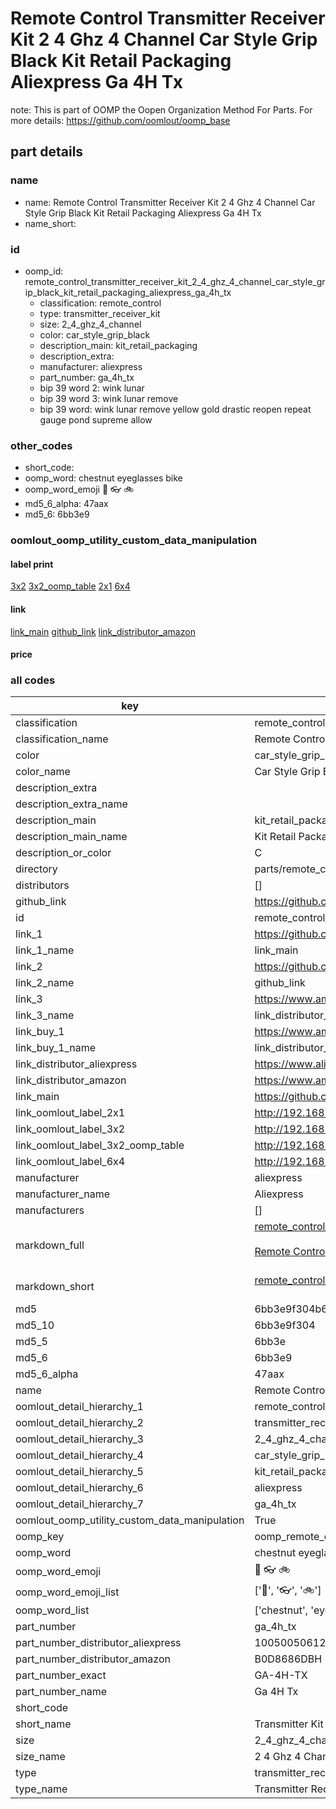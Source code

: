 # Remote Control Transmitter Receiver Kit 2 4 Ghz 4 Channel Car Style Grip Black Kit Retail Packaging Aliexpress Ga 4H Tx  

note: This is part of OOMP the Oopen Organization Method For Parts. For more details: https://github.com/oomlout/oomp_base

##  part details





### name
* name: Remote Control Transmitter Receiver Kit 2 4 Ghz 4 Channel Car Style Grip Black Kit Retail Packaging Aliexpress Ga 4H Tx
* name_short: 
### id
* oomp_id: remote_control_transmitter_receiver_kit_2_4_ghz_4_channel_car_style_grip_black_kit_retail_packaging_aliexpress_ga_4h_tx
  * classification: remote_control
  * type: transmitter_receiver_kit
  * size: 2_4_ghz_4_channel
  * color: car_style_grip_black
  * description_main: kit_retail_packaging
  * description_extra: 
  * manufacturer: aliexpress
  * part_number: ga_4h_tx
  * bip 39 word 2: wink lunar
  * bip 39 word 3: wink lunar remove
  * bip 39 word: wink lunar remove yellow gold drastic reopen repeat gauge pond supreme allow

### other_codes
* short_code: 
* oomp_word: chestnut eyeglasses bike
* oomp_word_emoji :chestnut: :eyeglasses: :bike:
* md5_6_alpha: 47aax
* md5_6: 6bb3e9






### oomlout_oomp_utility_custom_data_manipulation
#### label print
[3x2](http://192.168.1.245:1112/?label=oomp%2047aax)
[3x2_oomp_table](http://192.168.1.107:1112/?label=oomp%2047aax)
[2x1](http://192.168.1.242:1112/?label=oomp%2047aax)
[6x4](http://192.168.1.55:1112/?label=oomp%2047aax)    

#### link

[link_main](https://github.com/oomlout/oomlout_oomp_current_version_messy/tree/main/parts/remote_control_transmitter_receiver_kit_2_4_ghz_4_channel_car_style_grip_black_kit_retail_packaging_aliexpress_ga_4h_tx) [github_link](https://github.com/oomlout/oomlout_oomp_part_src/tree/main/parts/remote_control_transmitter_receiver_kit_2_4_ghz_4_channel_car_style_grip_black_kit_retail_packaging_aliexpress_ga_4h_tx) [link_distributor_amazon](https://www.amazon.co.uk/dp/B0D8686DBH)                            

#### price







### all codes 
| key | value |  
| --- | --- |  
| classification | remote_control |  
| classification_name | Remote Control |  
| color | car_style_grip_black |  
| color_name | Car Style Grip Black |  
| description_extra |  |  
| description_extra_name |  |  
| description_main | kit_retail_packaging |  
| description_main_name | Kit Retail Packaging |  
| description_or_color | C  |  
| directory | parts/remote_control_transmitter_receiver_kit_2_4_ghz_4_channel_car_style_grip_black_kit_retail_packaging_aliexpress_ga_4h_tx |  
| distributors | [] |  
| github_link | https://github.com/oomlout/oomlout_oomp_part_src/tree/main/parts/remote_control_transmitter_receiver_kit_2_4_ghz_4_channel_car_style_grip_black_kit_retail_packaging_aliexpress_ga_4h_tx |  
| id | remote_control_transmitter_receiver_kit_2_4_ghz_4_channel_car_style_grip_black_kit_retail_packaging_aliexpress_ga_4h_tx |  
| link_1 | https://github.com/oomlout/oomlout_oomp_current_version_messy/tree/main/parts/remote_control_transmitter_receiver_kit_2_4_ghz_4_channel_car_style_grip_black_kit_retail_packaging_aliexpress_ga_4h_tx |  
| link_1_name | link_main |  
| link_2 | https://github.com/oomlout/oomlout_oomp_part_src/tree/main/parts/remote_control_transmitter_receiver_kit_2_4_ghz_4_channel_car_style_grip_black_kit_retail_packaging_aliexpress_ga_4h_tx |  
| link_2_name | github_link |  
| link_3 | https://www.amazon.co.uk/dp/B0D8686DBH |  
| link_3_name | link_distributor_amazon |  
| link_buy_1 | https://www.amazon.co.uk/dp/B0D8686DBH |  
| link_buy_1_name | link_distributor_amazon |  
| link_distributor_aliexpress | https://www.aliexpress.com/item/1005005061265278.html |  
| link_distributor_amazon | https://www.amazon.co.uk/dp/B0D8686DBH |  
| link_main | https://github.com/oomlout/oomlout_oomp_current_version_messy/tree/main/parts/remote_control_transmitter_receiver_kit_2_4_ghz_4_channel_car_style_grip_black_kit_retail_packaging_aliexpress_ga_4h_tx |  
| link_oomlout_label_2x1 | http://192.168.1.242:1112/?label=oomp%2047aax |  
| link_oomlout_label_3x2 | http://192.168.1.245:1112/?label=oomp%2047aax |  
| link_oomlout_label_3x2_oomp_table | http://192.168.1.107:1112/?label=oomp%2047aax |  
| link_oomlout_label_6x4 | http://192.168.1.55:1112/?label=oomp%2047aax |  
| manufacturer | aliexpress |  
| manufacturer_name | Aliexpress |  
| manufacturers | [] |  
| markdown_full | [remote_control_transmitter_receiver_kit_2_4_ghz_4_channel_car_style_grip_black_kit_retail_packaging_aliexpress_ga_4h_tx](https://github.com/oomlout/oomlout_oomp_current_version_messy/tree/main/parts/remote_control_transmitter_receiver_kit_2_4_ghz_4_channel_car_style_grip_black_kit_retail_packaging_aliexpress_ga_4h_tx)<br>[](https://github.com/oomlout/oomlout_oomp_current_version_messy/tree/main/parts/remote_control_transmitter_receiver_kit_2_4_ghz_4_channel_car_style_grip_black_kit_retail_packaging_aliexpress_ga_4h_tx)<br>[Remote Control Transmitter Receiver Kit 2 4 Ghz 4 Channel Car Style Grip Black Kit Retail Packaging Aliexpress Ga 4H Tx](https://github.com/oomlout/oomlout_oomp_current_version_messy/tree/main/parts/remote_control_transmitter_receiver_kit_2_4_ghz_4_channel_car_style_grip_black_kit_retail_packaging_aliexpress_ga_4h_tx)<br><br> |  
| markdown_short | [remote_control_transmitter_receiver_kit_2_4_ghz_4_channel_car_style_grip_black_kit_retail_packaging_aliexpress_ga_4h_tx](https://github.com/oomlout/oomlout_oomp_current_version_messy/tree/main/parts/remote_control_transmitter_receiver_kit_2_4_ghz_4_channel_car_style_grip_black_kit_retail_packaging_aliexpress_ga_4h_tx)<br><br> |  
| md5 | 6bb3e9f304b6b6cd09322ff16be147de |  
| md5_10 | 6bb3e9f304 |  
| md5_5 | 6bb3e |  
| md5_6 | 6bb3e9 |  
| md5_6_alpha | 47aax |  
| name | Remote Control Transmitter Receiver Kit 2 4 Ghz 4 Channel Car Style Grip Black Kit Retail Packaging Aliexpress Ga 4H Tx |  
| oomlout_detail_hierarchy_1 | remote_control |  
| oomlout_detail_hierarchy_2 | transmitter_receiver_kit |  
| oomlout_detail_hierarchy_3 | 2_4_ghz_4_channel |  
| oomlout_detail_hierarchy_4 | car_style_grip_black |  
| oomlout_detail_hierarchy_5 | kit_retail_packaging |  
| oomlout_detail_hierarchy_6 | aliexpress |  
| oomlout_detail_hierarchy_7 | ga_4h_tx |  
| oomlout_oomp_utility_custom_data_manipulation | True |  
| oomp_key | oomp_remote_control_transmitter_receiver_kit_2_4_ghz_4_channel_car_style_grip_black_kit_retail_packaging_aliexpress_ga_4h_tx |  
| oomp_word | chestnut eyeglasses bike |  
| oomp_word_emoji | :chestnut: :eyeglasses: :bike: |  
| oomp_word_emoji_list | [':chestnut:', ':eyeglasses:', ':bike:'] |  
| oomp_word_list | ['chestnut', 'eyeglasses', 'bike'] |  
| part_number | ga_4h_tx |  
| part_number_distributor_aliexpress | 1005005061265278 |  
| part_number_distributor_amazon | B0D8686DBH |  
| part_number_exact | GA-4H-TX |  
| part_number_name | Ga 4H Tx |  
| short_code |  |  
| short_name | Transmitter Kit 4 Channel |  
| size | 2_4_ghz_4_channel |  
| size_name | 2 4 Ghz 4 Channel |  
| type | transmitter_receiver_kit |  
| type_name | Transmitter Receiver Kit |  
